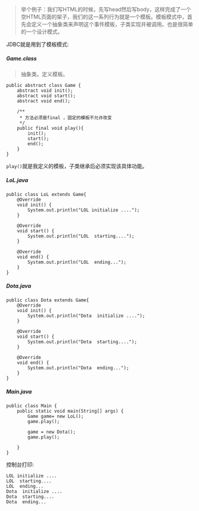 >举个例子：我们写HTML的时候，先写head然后写body，这样完成了一个空HTML页面的架子，我们的这一系列行为就是一个模板。模板模式中，首先会定义一个抽象类来声明这个事件模板，子类实现并被调用。也是很简单的一个设计模式。

JDBC就是用到了模板模式:

##### Game.class
>抽象类。定义模板。
```
public abstract class Game {
    abstract void init();
    abstract void start();
    abstract void end();

    /**
     * 方法必须是final ，固定的模板不允许改变
     */
    public final void play(){
        init();
        start();
        end();
    }
}
```
`play()`就是我定义的模板，子类继承后必须实现该具体功能。
##### LoL.java
```
public class LoL extends Game{
    @Override
    void init() {
        System.out.println("LOL initialize ....");
    }

    @Override
    void start() {
        System.out.println("LOL  starting....");
    }

    @Override
    void end() {
        System.out.println("LOL  ending...");
    }
}
```
##### Dota.java
```
public class Dota extends Game{
    @Override
    void init() {
        System.out.println("Dota  initialize ....");
    }

    @Override
    void start() {
        System.out.println("Dota  starting....");
    }

    @Override
    void end() {
        System.out.println("Dota  ending...");
    }
}
```

##### Main.java
```
public class Main {
    public static void main(String[] args) {
        Game game= new LoL();
        game.play();

        game = new Dota();
        game.play();

    }
}
```

控制台打印:
```
LOL initialize ....
LOL  starting....
LOL  ending...
Dota  initialize ....
Dota  starting....
Dota  ending...
```